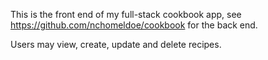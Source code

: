 This is the front end of my full-stack cookbook app, see https://github.com/nchomeldoe/cookbook for the back end.

Users may view, create, update and delete recipes.
